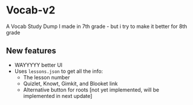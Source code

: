 # Vocab-v2
A Vocab Study Dump I made in 7th grade - but i try to make it better for 8th grade

## New features

* WAYYYYY better UI
* Uses `lessons.json` to get all the info:
    * The lesson number
    * Quizlet, Knowt, Gimkit, and Blooket link
    * Alternative button for roots [not yet implemented, will be implemented in next update]

